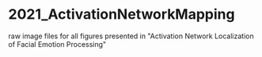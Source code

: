 # 2021_ActivationNetworkMapping
raw image files for all figures presented in "Activation Network Localization of Facial Emotion Processing"
